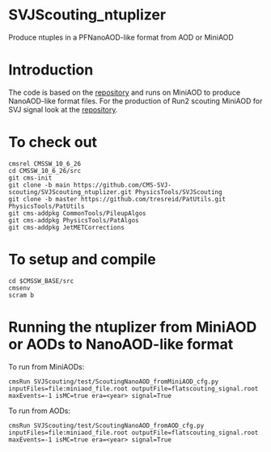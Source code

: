 # SVJScouting_ntuplizer
Produce ntuples in a PFNanoAOD-like format from AOD or MiniAOD


# Introduction
The code is based on the [repository](https://github.com/mgaisd/SVJScouting) and runs on MiniAOD to produce NanoAOD-like format files.
For the production of Run2 scouting MiniAOD for SVJ signal look at the [repository](https://github.com/cms-svj/SVJProduction).


# To check out
```
cmsrel CMSSW_10_6_26 
cd CMSSW_10_6_26/src
git cms-init
git clone -b main https://github.com/CMS-SVJ-scouting/SVJScouting_ntuplizer.git PhysicsTools/SVJScouting
git clone -b master https://github.com/tresreid/PatUtils.git PhysicsTools/PatUtils
git cms-addpkg CommonTools/PileupAlgos
git cms-addpkg PhysicsTools/PatAlgos
git cms-addpkg JetMETCorrections
```

# To setup and compile
```
cd $CMSSW_BASE/src
cmsenv
scram b
```

# Running the ntuplizer from MiniAOD or AODs to NanoAOD-like format
To run from MiniAODs:

```
cmsRun SVJScouting/test/ScoutingNanoAOD_fromMiniAOD_cfg.py inputFiles=file:miniaod_file.root outputFile=flatscouting_signal.root maxEvents=-1 isMC=true era=<year> signal=True
```

To run from AODs:

```
cmsRun SVJScouting/test/ScoutingNanoAOD_fromAOD_cfg.py inputFiles=file:miniaod_file.root outputFile=flatscouting_signal.root maxEvents=-1 isMC=true era=<year> signal=True
```

